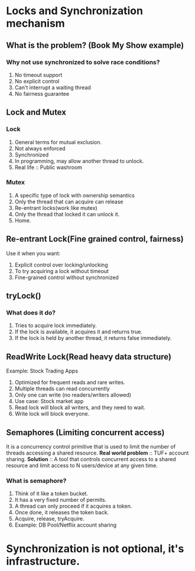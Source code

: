# Locks and Synchronization mechanism

## What is the problem? (Book My Show example)

### Why not use synchronized to solve race conditions?
1. No timeout support
2. No explicit control
3. Can't interrupt a waiting thread
4. No fairness guarantee

## Lock and Mutex

### Lock
1. General terms for mutual exclusion.
2. Not always enforced
3. Synchronized
4. In programming, may allow another thread to unlock.
5. Real life :: Public washroom

### Mutex
1. A specific type of lock with ownership semantics
2. Only the thread that can acquire can release
3. Re-entrant locks(work like mutex)
4. Only the thread that locked it can unlock it.
5. Home.

## Re-entrant Lock(Fine grained control, fairness)

Use it when you want:
1. Explicit control over locking/unlocking
2. To try acquiring a lock without timeout
3. Fine-grained control without synchronized

## tryLock()
### What does it do?
1. Tries to acquire lock immediately.
2. If the lock is available, it acquires it and returns true.
3. If the lock is held by another thread, it returns false immediately.

## ReadWrite Lock(Read heavy data structure)
Example: Stock Trading Apps

1. Optimized for frequent reads and rare writes.
2. Multiple threads can read concurrently
3. Only one can write (no readers/writers allowed)
4. Use case: Stock market app
5. Read lock will block all writers, and they need to wait.
6. Write lock will block everyone.

## Semaphores (Limiting concurrent access)
It is a concurrency control primitive that is used to limit the number of threads accessing a shared resource.
**Real world problem** :: TUF+ account sharing.
**Solution** :: A tool that controls concurrent access to a shared resource and limit access to N users/device at any given time.

### What is semaphore?
1. Think of it like a token bucket.
2. It has a very fixed number of permits.
3. A thread can only proceed if it acquires a token.
4. Once done, it releases the token back.
5. Acquire, release, tryAcquire.
6. Example: DB Pool/Netflix account sharing

# Synchronization is not optional, it's infrastructure.


